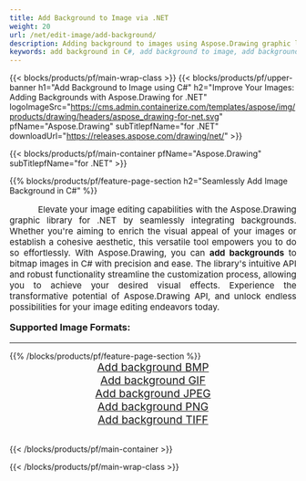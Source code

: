 ```yaml
---
title: Add Background to Image via .NET
weight: 20
url: /net/edit-image/add-background/
description: Adding background to images using Aspose.Drawing graphic library for .NET (C#)
keywords: add background in C#, add background to image, add background to bitmap, graphic library for .NET, edit images, edit background, drawing API
---
```


{{< blocks/products/pf/main-wrap-class >}}
{{< blocks/products/pf/upper-banner h1="Add Background to Image using C#" h2="Improve Your Images: Adding Backgrounds with Aspose.Drawing for .NET" logoImageSrc="https://cms.admin.containerize.com/templates/aspose/img/products/drawing/headers/aspose_drawing-for-net.svg" pfName="Aspose.Drawing" subTitlepfName="for .NET" downloadUrl="https://releases.aspose.com/drawing/net/" >}}

{{< blocks/products/pf/main-container pfName="Aspose.Drawing" subTitlepfName="for .NET" >}}

{{% blocks/products/pf/feature-page-section  h2="Seamlessly Add Image Background in C#" %}}
<p align="justify" style="text-indent:50px;font-size:15px;">
Elevate your image editing capabilities with the Aspose.Drawing graphic library for .NET by seamlessly integrating backgrounds. Whether you're aiming to enrich the visual appeal of your images or establish a cohesive aesthetic, this versatile tool empowers you to do so effortlessly. With Aspose.Drawing, you can <b>add backgrounds</b> to bitmap images in C# with precision and ease. The library's intuitive API and robust functionality streamline the customization process, allowing you to achieve your desired visual effects. Experience the transformative potential of Aspose.Drawing API, and unlock endless possibilities for your image editing endeavors today.</p>

<h3 style="margin-top:16px;">
Supported Image Formats:
</h3>

<hr/>
{{% /blocks/products/pf/feature-page-section %}}
<div class="container-fluid productfamilypage bg-gray">
    <div class="convertypes bg-gray agp-content section">
        <div class="container">
		    <div class="row other-converters" style="font-size: 19px;text-align:center;">
		        <div class='col-md-3 other-converter remove-lp remove-rp'><a href="bmp/" style="padding:15px;">Add background BMP</a></div>
                <div class='col-md-3 other-converter remove-lp remove-rp'><a href="gif/" style="padding:15px;">Add background GIF</a></div>
                <div class='col-md-3 other-converter remove-lp remove-rp'><a href="jpeg/" style="padding:15px;">Add background JPEG</a></div>
                <div class='col-md-3 other-converter remove-lp remove-rp'><a href="png/" style="padding:15px;">Add background PNG</a></div>
                <div class='col-md-3 other-converter remove-lp remove-rp'><a href="tiff/" style="padding:15px;">Add background TIFF</a></div>
             </div>
        </div>
    </div>
</div>
<br/>

{{< /blocks/products/pf/main-container >}}

{{< /blocks/products/pf/main-wrap-class >}}

